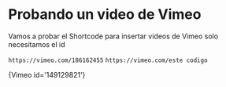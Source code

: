 # Probando un video de Vimeo

Vamos a probar el Shortcode para insertar videos de Vimeo solo necesitamos el id 

`https://vimeo.com/186162455`
`https://vimeo.com/este codigo`

{Vimeo id='149129821'}
